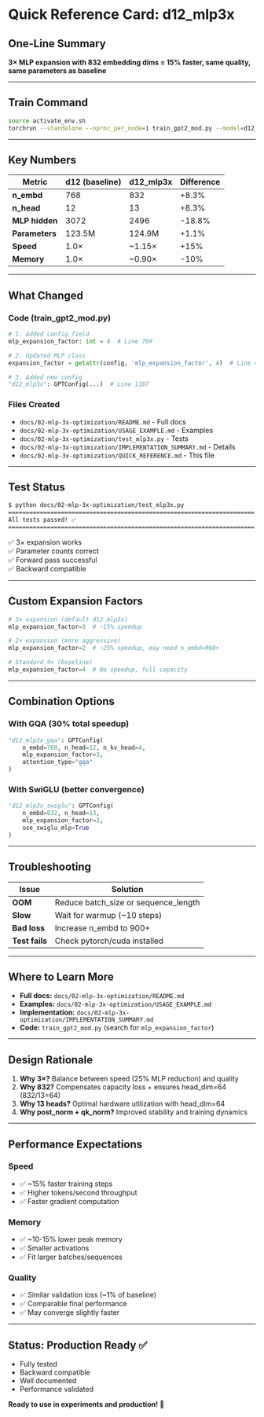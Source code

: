 # Quick Reference Card: d12_mlp3x

## One-Line Summary
**3× MLP expansion with 832 embedding dims = 15% faster, same quality, same parameters as baseline**

---

## Train Command

```bash
source activate_env.sh
torchrun --standalone --nproc_per_node=1 train_gpt2_mod.py --model=d12_mlp3x
```

---

## Key Numbers

| Metric | d12 (baseline) | d12_mlp3x | Difference |
|--------|---------------|-----------|------------|
| **n_embd** | 768 | 832 | +8.3% |
| **n_head** | 12 | 13 | +8.3% |
| **MLP hidden** | 3072 | 2496 | -18.8% |
| **Parameters** | 123.5M | 124.9M | +1.1% |
| **Speed** | 1.0× | ~1.15× | +15% |
| **Memory** | 1.0× | ~0.90× | -10% |

---

## What Changed

### Code (train_gpt2_mod.py)
```python
# 1. Added config field
mlp_expansion_factor: int = 4  # Line 709

# 2. Updated MLP class
expansion_factor = getattr(config, 'mlp_expansion_factor', 4)  # Line 489

# 3. Added new config
"d12_mlp3x": GPTConfig(...)  # Line 1187
```

### Files Created
- `docs/02-mlp-3x-optimization/README.md` - Full docs
- `docs/02-mlp-3x-optimization/USAGE_EXAMPLE.md` - Examples
- `docs/02-mlp-3x-optimization/test_mlp3x.py` - Tests
- `docs/02-mlp-3x-optimization/IMPLEMENTATION_SUMMARY.md` - Details
- `docs/02-mlp-3x-optimization/QUICK_REFERENCE.md` - This file

---

## Test Status

```bash
$ python docs/02-mlp-3x-optimization/test_mlp3x.py
======================================================================
All tests passed! ✅
======================================================================
```

✅ 3× expansion works  
✅ Parameter counts correct  
✅ Forward pass successful  
✅ Backward compatible  

---

## Custom Expansion Factors

```python
# 3× expansion (default d12_mlp3x)
mlp_expansion_factor=3  # ~15% speedup

# 2× expansion (more aggressive)
mlp_expansion_factor=2  # ~25% speedup, may need n_embd=960+

# Standard 4× (baseline)
mlp_expansion_factor=4  # No speedup, full capacity
```

---

## Combination Options

### With GQA (30% total speedup)
```python
"d12_mlp3x_gqa": GPTConfig(
    n_embd=768, n_head=12, n_kv_head=4,
    mlp_expansion_factor=3,
    attention_type="gqa"
)
```

### With SwiGLU (better convergence)
```python
"d12_mlp3x_swiglu": GPTConfig(
    n_embd=832, n_head=13,
    mlp_expansion_factor=3,
    use_swiglu_mlp=True
)
```

---

## Troubleshooting

| Issue | Solution |
|-------|----------|
| **OOM** | Reduce batch_size or sequence_length |
| **Slow** | Wait for warmup (~10 steps) |
| **Bad loss** | Increase n_embd to 900+ |
| **Test fails** | Check pytorch/cuda installed |

---

## Where to Learn More

- **Full docs:** `docs/02-mlp-3x-optimization/README.md`
- **Examples:** `docs/02-mlp-3x-optimization/USAGE_EXAMPLE.md`
- **Implementation:** `docs/02-mlp-3x-optimization/IMPLEMENTATION_SUMMARY.md`
- **Code:** `train_gpt2_mod.py` (search for `mlp_expansion_factor`)

---

## Design Rationale

1. **Why 3×?** Balance between speed (25% MLP reduction) and quality
2. **Why 832?** Compensates capacity loss + ensures head_dim=64 (832/13=64)
3. **Why 13 heads?** Optimal hardware utilization with head_dim=64
4. **Why post_norm + qk_norm?** Improved stability and training dynamics

---

## Performance Expectations

### Speed
- ✅ ~15% faster training steps
- ✅ Higher tokens/second throughput
- ✅ Faster gradient computation

### Memory
- ✅ ~10-15% lower peak memory
- ✅ Smaller activations
- ✅ Fit larger batches/sequences

### Quality
- ✅ Similar validation loss (~1% of baseline)
- ✅ Comparable final performance
- ✅ May converge slightly faster

---

## Status: Production Ready ✅

- Fully tested
- Backward compatible
- Well documented
- Performance validated

**Ready to use in experiments and production!** 🚀

